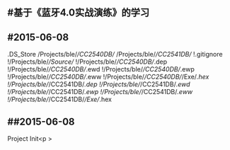 #基于《蓝牙4.0实战演练》的学习
---

#2015-06-08
---
.DS_Store
/Projects/ble/*/CC2540DB/*
/Projects/ble/*/CC2541DB/*
!.gitignore
!/Projects/ble/*/Source/*
!/Projects/ble/*/CC2540DB/*.dep
!/Projects/ble/*/CC2540DB/*.ewd
!/Projects/ble/*/CC2540DB/*.ewp
!/Projects/ble/*/CC2540DB/*.eww
!/Projects/ble/*/CC2540DB/*/Exe/*.hex
!/Projects/ble/*/CC2541DB/*.dep
!/Projects/ble/*/CC2541DB/*.ewd
!/Projects/ble/*/CC2541DB/*.ewp
!/Projects/ble/*/CC2541DB/*.eww
!/Projects/ble/*/CC2541DB/*/Exe/*.hex

##2015-06-08
---
Project Init<p \>
